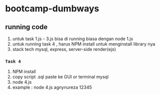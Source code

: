 # bootcamp-dumbways

## running code

1. untuk task 1.js - 3.js bisa di running biasa dengan node 1.js
2. untuk running task 4 , harus NPM install untuk menginstall library nya 
3. stack tech mysql, express, server-side render(ejs)

### `Task 4`

1. NPM install 
2. copy script .sql paste ke GUI or terminal mysql 
3. node 4.js <username mysql> <password mysql> 
4. example : node 4.js agnynureza 12345